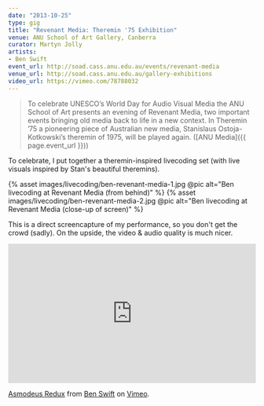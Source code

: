 ```yaml
---
date: "2013-10-25"
type: gig
title: "Revenant Media: Theremin '75 Exhibition"
venue: ANU School of Art Gallery, Canberra
curator: Martyn Jolly
artists:
- Ben Swift
event_url: http://soad.cass.anu.edu.au/events/revenant-media
venue_url: http://soad.cass.anu.edu.au/gallery-exhibitions
video_url: https://vimeo.com/78788032
---
```


> To celebrate UNESCO’s World Day for Audio Visual Media the ANU School of Art
> presents an evening of Revenant Media, two important events bringing old media
> back to life in a new context. In Theremin ’75 a pioneering piece of
> Australian new media, Stanislaus Ostoja-Kotkowski’s theremin of 1975, will be
> played again. ([ANU Media]({{ page.event_url }}))

To celebrate, I put together a theremin-inspired livecoding set (with live
visuals inspired by Stan's beautiful theremins).

{% asset images/livecoding/ben-revenant-media-1.jpg @pic alt="Ben livecoding at Revenant Media (from behind)" %}
{% asset images/livecoding/ben-revenant-media-2.jpg @pic alt="Ben livecoding at Revenant Media (close-up of screen)" %}

This is a direct screencapture of my performance, so you don't get the crowd
(sadly). On the upside, the video & audio quality is much nicer.

<div style="padding:56.25% 0 0 0;position:relative;"><iframe src="https://player.vimeo.com/video/78788032?color=be2edd" style="position:absolute;top:0;left:0;width:100%;height:100%;" frameborder="0" webkitallowfullscreen mozallowfullscreen allowfullscreen></iframe></div><script src="https://player.vimeo.com/api/player.js"></script>
<p><a href="https://vimeo.com/78788032">Asmodeus Redux</a> from <a href="https://vimeo.com/benswift">Ben Swift</a> on <a href="https://vimeo.com">Vimeo</a>.</p>
